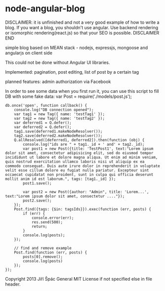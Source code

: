 node-angular-blog
=================
DISCLAIMER: it is unfinished and not a very good example of how to write a blog. If you want a blog, you shouldn't use angular. Use backend rendering or isomorphic rendering(react.js) so that your SEO is possible.
DISCLAIMER END

simple blog based on MEAN stack - nodejs, expressjs, mongoose and angularjs on client side

This could not be done without Angular UI libraries.

Implemented:
pagination, post editing, list of post by a certain tag

planned features:
admin authorization via Facebook

In order to see some data when you first run it, you can use this script to fill DB with some fake data:
    var Post = require('./models/post.js');

    db.once('open', function callback() {
        console.log("DB connection opened");
        var tag1 = new Tag({ name: 'testTag1' });
        var tag2 = new Tag({ name: 'testTag2' });
        var deferred1 = Q.defer();
        var deferred2 = Q.defer();
        tag1.save(deferred1.makeNodeResolver());
        tag2.save(deferred2.makeNodeResolver());
        Q.allResolved([deferred1, deferred2]).then(function (obj) {
            console.log("ids are " + tag1._id + ' and' + tag2._id);
            var post1 = new Post({title: 'TestPost1', text:"Lorem ipsum dolor sit amet, consectetur adipisicing elit, sed do eiusmod tempor incididunt ut labore et dolore magna aliqua. Ut enim ad minim veniam, quis nostrud exercitation ullamco laboris nisi ut aliquip ex ea commodo consequat. Duis aute irure dolor in reprehenderit in voluptate velit esse cillum dolore eu fugiat nulla pariatur. Excepteur sint occaecat cupidatat non proident, sunt in culpa qui officia deserunt mollit anim id est laborum.", tags: [tag1._id] });
            post1.save();

            var post2 = new Post({author: "Admin", title: 'Lorem...', text:"Lorem ipsum dolor sit amet, consectetur ...."});
            post2.save();
        });
        Post.find({tags: {$in: tagsIds}}).exec(function (err, posts) {
            if (err) {
                console.error(err);
                res.send(500);
                return;
            }
            console.log(posts);
        });

        // find and remove example
        Post.find(function (err, posts) {
            posts[0].remove();
            console.log(posts)
        });
    });




Copyright 2013 Jiří Špác General MIT License if not specified else in file header.

